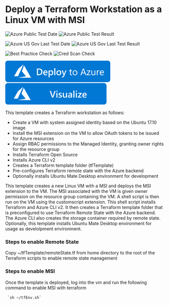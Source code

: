 # Deploy a Terraform Workstation as a Linux VM with MSI

![Azure Public Test Date](https://azurequickstartsservice.blob.core.windows.net/badges/201-vm-msi-linux-terraform/PublicLastTestDate.svg)
![Azure Public Test Result](https://azurequickstartsservice.blob.core.windows.net/badges/201-vm-msi-linux-terraform/PublicDeployment.svg)

![Azure US Gov Last Test Date](https://azurequickstartsservice.blob.core.windows.net/badges/201-vm-msi-linux-terraform/FairfaxLastTestDate.svg)
![Azure US Gov Last Test Result](https://azurequickstartsservice.blob.core.windows.net/badges/201-vm-msi-linux-terraform/FairfaxDeployment.svg)

![Best Practice Check](https://azurequickstartsservice.blob.core.windows.net/badges/201-vm-msi-linux-terraform/BestPracticeResult.svg)
![Cred Scan Check](https://azurequickstartsservice.blob.core.windows.net/badges/201-vm-msi-linux-terraform/CredScanResult.svg)

[![Deploy To Azure](https://raw.githubusercontent.com/Azure/azure-quickstart-templates/master/1-CONTRIBUTION-GUIDE/images/deploytoazure.svg?sanitize=true)]("https://portal.azure.com/#create/Microsoft.Template/uri/https%3A%2F%2Fraw.githubusercontent.com%2FAzure%2Fazure-quickstart-templates%2Fmaster%2F201-vm-msi-linux-terraform%2Fazuredeploy.json")
[![Visualize](https://raw.githubusercontent.com/Azure/azure-quickstart-templates/master/1-CONTRIBUTION-GUIDE/images/visualizebutton.svg?sanitize=true)]("http://armviz.io/#/?load=https%3A%2F%2Fraw.githubusercontent.com%2FAzure%2Fazure-quickstart-templates%2Fmaster%2F201-vm-msi-linux-terraform%2Fazuredeploy.json")

This template creates a Terraform workstation as follows:

- Create a VM with system assigned identity based on the Ubuntu 17.10 image
- Install the MSI extension on the VM to allow OAuth tokens to be issued for
  Azure resources
- Assign RBAC permissions to the Managed Identity, granting owner rights for the
  resource group
- Installs Terraform Open Source
- Installs Azure CLI v2
- Creates a Terraform template folder (tfTemplate)
- Pre-configures Terraform remote state with the Azure backend
- Optionally installs Ubuntu Mate Desktop environment for development

This template creates a new Linux VM with a MSI and deploys the MSI extension to
the VM. The MSI associated with the VM is given owner permission on the resource
group containing the VM. A shell script is then run on the VM using the
customscript extension. This shell script installs Terraform and Azure CLI v2.
It then creates a Terraform template folder that is preconfigured to use
Terraform Remote State with the Azure backend. The Azure CLI also creates the
storage container required by remote state. Optionally, this template installs
Ubuntu Mate Desktop environment for usage as develolpment environment.

### Steps to enable Remote State

Copy ~/tfTemplate/remoteState.tf from home directory to the root of the
Terraform scripts to enable remote state management

### Steps to enable MSI

Once the template is deployed, log into the vm and run the following command to
enable MSI with terraform

     `sh ~/tfEnv.sh`

